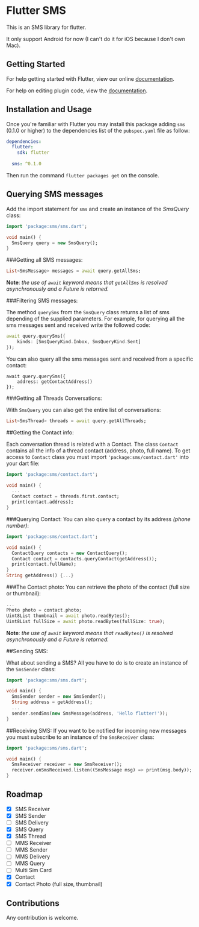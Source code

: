 # Flutter SMS

This is an SMS library for flutter.

It only support Android for now (I can't do it for iOS because I don't own Mac).

## Getting Started

For help getting started with Flutter, view our online
[documentation](https://flutter.io/).

For help on editing plugin code, view the [documentation](https://flutter.io/platform-plugins/#edit-code).

## Installation and Usage

Once you're familiar with Flutter you may install this package adding `sms` (0.1.0 or higher) to the dependencies list
of the `pubspec.yaml` file as follow:

```yaml
dependencies:
  flutter:
    sdk: flutter
    
  sms: ^0.1.0
```

Then run the command `flutter packages get` on the console.

## Querying SMS messages

Add the import statement for `sms` and create an instance of the *SmsQuery* class:

```dart
import 'package:sms/sms.dart';

void main() {
  SmsQuery query = new SmsQuery();
}

``` 

###Getting all SMS messages:

```dart
List<SmsMessage> messages = await query.getAllSms;
``` 
**Note**: _the use of `await` keyword means that `getAllSms` is resolved asynchronously
and a Future is retorned._

###Filtering SMS messages:

The method `querySms` from the `SmsQuery` class returns a list of sms depending of the supplied parameters. For example,
for querying all the sms messages sent and received write the followed code:

```dart
await query.querySms({
    kinds: [SmsQueryKind.Inbox, SmsQueryKind.Sent]
});
```

You can also query all the sms messages sent and received from a specific contact:

```
await query.querySms({
    address: getContactAddress()
});
```

###Getting all Threads Conversations:

With `SmsQuery` you can also get the entire list of conversations:

```dart
List<SmsThread> threads = await query.getAllThreads;
```

##Getting the Contact info:

Each conversation thread is related with a Contact. 
The class `Contact` contains all the info of a thread contact (address, photo, full name).
To get access to `Contact` class you must import `'package:sms/contact.dart'` into your dart file:
```dart
import 'package:sms/contact.dart';

void main() {
  ...
  Contact contact = threads.first.contact;
  print(contact.address);
}
```

###Querying Contact:
You can also query a contact by its address _(phone number)_:

```dart
import 'package:sms/contact.dart';

void main() {
  ContactQuery contacts = new ContactQuery();
  Contact contact = contacts.queryContact(getAddress());
  print(contact.fullName);
}
String getAddress() {...}
```

###The Contact photo:
You can retrieve the photo of the contact (full size or thumbnail):

```dart
...
Photo photo = contact.photo;
Uint8List thumbnail = await photo.readBytes();
Uint8List fullSize = await photo.readBytes(fullSize: true);
```
**Note**: _the use of `await` keyword means that `readBytes()` is resolved asynchronously
and a Future is retorned._

##Sending SMS:

What about sending a SMS? All you have to do is to create an instance of the `SmsSender` class:

```dart
import 'package:sms/sms.dart';

void main() {
  SmsSender sender = new SmsSender();
  String address = getAddress();
  ...
  sender.sendSms(new SmsMessage(address, 'Hello flutter!'));
}
```

##Receiving SMS:
If you want to be notified for incoming new messages you must subscribe to an instance of the `SmsReceiver` class:

```dart
import 'package:sms/sms.dart';

void main() {
  SmsReceiver receiver = new SmsReceiver();
  receiver.onSmsReceived.listen((SmsMessage msg) => print(msg.body));
}
```

## Roadmap

- [x] SMS Receiver
- [x] SMS Sender
- [ ] SMS Delivery
- [x] SMS Query
- [x] SMS Thread
- [ ] MMS Receiver
- [ ] MMS Sender
- [ ] MMS Delivery
- [ ] MMS Query
- [ ] Multi Sim Card
- [x] Contact
-   [x] Contact Photo (full size, thumbnail)

## Contributions

Any contribution is welcome.